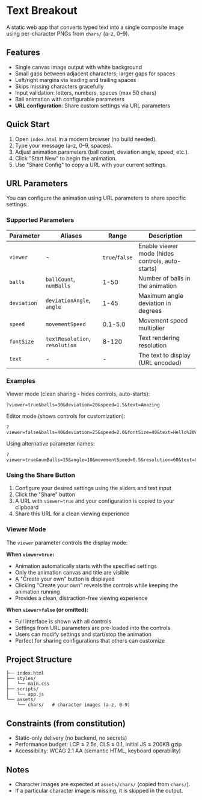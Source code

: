 # Text Breakout

A static web app that converts typed text into a single composite image using per-character PNGs from `chars/` (a–z, 0–9).

## Features
- Single canvas image output with white background
- Small gaps between adjacent characters; larger gaps for spaces
- Left/right margins via leading and trailing spaces
- Skips missing characters gracefully
- Input validation: letters, numbers, spaces (max 50 chars)
- Ball animation with configurable parameters
- **URL configuration**: Share custom settings via URL parameters

## Quick Start
1. Open `index.html` in a modern browser (no build needed).
2. Type your message (a–z, 0–9, spaces).
3. Adjust animation parameters (ball count, deviation angle, speed, etc.).
4. Click "Start New" to begin the animation.
5. Use "Share Config" to copy a URL with your current settings.

## URL Parameters

You can configure the animation using URL parameters to share specific settings:

### Supported Parameters

| Parameter | Aliases | Range | Description |
|-----------|---------|-------|-------------|
| `viewer` | - | `true`/`false` | Enable viewer mode (hides controls, auto-starts) |
| `balls` | `ballCount`, `numBalls` | 1-50 | Number of balls in the animation |
| `deviation` | `deviationAngle`, `angle` | 1-45 | Maximum angle deviation in degrees |
| `speed` | `movementSpeed` | 0.1-5.0 | Movement speed multiplier |
| `fontSize` | `textResolution`, `resolution` | 8-120 | Text rendering resolution |
| `text` | - | - | The text to display (URL encoded) |

### Examples

Viewer mode (clean sharing - hides controls, auto-starts):
```
?viewer=true&balls=30&deviation=20&speed=1.5&text=Amazing
```

Editor mode (shows controls for customization):
```
?viewer=false&balls=40&deviation=25&speed=2.0&fontSize=40&text=Hello%20World
```

Using alternative parameter names:
```
?viewer=true&numBalls=15&angle=10&movementSpeed=0.5&resolution=60&text=Cool!
```

### Using the Share Button

1. Configure your desired settings using the sliders and text input
2. Click the "Share" button
3. A URL with `viewer=true` and your configuration is copied to your clipboard
4. Share this URL for a clean viewing experience

### Viewer Mode

The `viewer` parameter controls the display mode:

**When `viewer=true`:**
- Animation automatically starts with the specified settings
- Only the animation canvas and title are visible
- A "Create your own" button is displayed
- Clicking "Create your own" reveals the controls while keeping the animation running
- Provides a clean, distraction-free viewing experience

**When `viewer=false` (or omitted):**
- Full interface is shown with all controls
- Settings from URL parameters are pre-loaded into the controls
- Users can modify settings and start/stop the animation
- Perfect for sharing configurations that others can customize

## Project Structure
```
├── index.html
├── styles/
│   └── main.css
├── scripts/
│   └── app.js
└── assets/
    └── chars/   # character images (a–z, 0–9)
```

## Constraints (from constitution)
- Static-only delivery (no backend, no secrets)
- Performance budget: LCP ≤ 2.5s, CLS ≤ 0.1, initial JS ≤ 200KB gzip
- Accessibility: WCAG 2.1 AA (semantic HTML, keyboard operability)

## Notes
- Character images are expected at `assets/chars/` (copied from `chars/`).
- If a particular character image is missing, it is skipped in the output.
